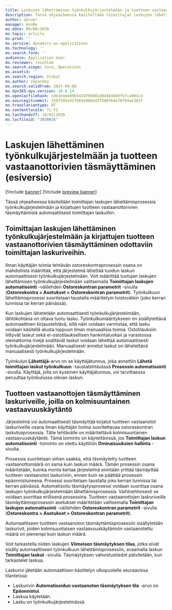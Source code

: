 ```yaml
---
title: Laskujen lähettäminen työnkulkujärjestelmään ja tuotteen vastaanottorivien täsmäyttäminen (esiversio)
description: Tässä ohjeaiheessa käsitellään toimittajan laskujen lähettämisprosessia työnkulkujärjestelmään ja kirjattujen tuotteen vastaanottorivien täsmäyttämistä automaattisesti toimittajan laskuihin.
author: abruer
manager: AnnBe
ms.date: 09/08/2020
ms.topic: article
ms.prod: ''
ms.service: dynamics-ax-applications
ms.technology: ''
ms.search.form: ''
audience: Application User
ms.reviewer: roschlom
ms.search.scope: Core, Operations
ms.assetid: ''
ms.search.region: Global
ms.author: shpandey
ms.search.validFrom: 2017-09-08
ms.dyn365.ops.version: 10.0.14
ms.openlocfilehash: cde164ee89b542d769d81d8d483049fb7ca001c4
ms.sourcegitcommit: 3387595e41fb03e98bb437588f6de78794ae383f
ms.translationtype: HT
ms.contentlocale: fi-FI
ms.lasthandoff: 10/02/2020
ms.locfileid: "3930916"
---
```

# <a name="submit-invoices-to-the-workflow-system-and-match-product-receipt-lines-preview"></a>Laskujen lähettäminen työnkulkujärjestelmään ja tuotteen vastaanottorivien täsmäyttäminen (esiversio)

[!include [banner](../includes/banner.md)]
[!include [preview banner](../includes/preview-banner.md)]

Tässä ohjeaiheessa käsitellään toimittajan laskujen lähettämisprosessia työnkulkujärjestelmään ja kirjattujen tuotteen vastaanottorivien täsmäyttämistä automaattisesti toimittajan laskuihin.

## <a name="submitting-imported-vendor-invoices-to-the-workflow-system-and-matching-posted-product-receipt-lines-to-pending-vendor-invoice-lines"></a>Toimittajan laskujen lähettäminen työnkulkujärjestelmään ja kirjattujen tuotteen vastaanottorivien täsmäyttäminen odottaviin toimittajan laskuriveihin.

Ilman käyttäjän toimia tehtävän ostoreskontraprosessin osana on mahdollista määrittää, että järjestelmä lähettää tuodun laskun automaattisesti työnkulkujärjestelmään. Voit määrittää tuotujen laskujen lähettämisen työnkulkujärjestelmään valitsemalla **Toimittajan laskujen automatisointi** -välilehden **Ostoreskontran parametrit** -sivulla (**Ostoreskontra \> Asetukset \> Ostoreskontran parametrit**). Työnkulkuun lähettämisprosessi suoritetaan taustalla määritetyin toistovälein (joko kerran tunnissa tai kerran päivässä).

Kun laskujen lähetetään automaattisesti työnkulkujärjestelmään, lähtökohtana on oltava tuotu lasku. Työnkulkumääritykseen on sisällytettävä automaattinen kirjaustehtävä, sillä näin voidaan varmistaa, että lasku voidaan käsitellä alusta loppuun ilman manuaalisia toimia. Ostotilauksiin liittyvät laskut sekä ei-ostotilauksellisen hankintaluokan ja varastossa olemattomia rivejä sisältävät laskut voidaan lähettää automaattisesti työnkulkujärjestelmään. Manuaalisesti annetut laskut on lähetettävä manuaalisesti työnkulkujärjestelmään.

Työnkulun **Lähettäjä**-arvo on se käyttäjätunnus, joka annettiin **Lähetä toimittajan laskut työnkulkuun** -taustatehtävässä **Prosessin automatisointi** -sivulla. Käyttäjä, jolla on kyseinen käyttäjätunnus, voi tarvittaessa peruuttaa työnkulussa olevan laskun.

## <a name="matching-posted-product-receipts-to-invoice-lines-that-have-a-three-way-matching-policy"></a>Tuotteen vastaanottojen täsmäyttäminen laskuriveille, joilla on kolmisuuntainen vastaavuuskäytäntö

Järjestelmä voi automaattisesti täsmäyttää kirjatut tuotteen vastaanotot laskuriveille osana ilman käyttäjän toimia suoritettavaa ostoreskontran laskutusprosessia. Tälle tehtävälle on määritettävä kolmisuuntainen vastaavuuskäytäntö. Tämä toiminto on käytettävissä, jos **Toimittajan laskun automatisointi** -toiminto on otettu käyttöön **Ominaisuuksien hallinta** -sivulla.

Prosessia suoritetaan siihen saakka, että täsmäytetty tuotteen vastaanottomäärä on sama kuin laskun määrä. Tämän prosessin osana määritetään, kuinka monta kertaa järjestelmä enintään yrittää täsmäyttää tuotteen vastaanotot laskuriviin, ennen kuin se päättää prosessin epäonnistuneena. Prosessi suoritetaan taustalla joko kerran tunnissa tai kerran päivässä. Automatisoitu täsmäytysprosessi voidaan suorittaa osana laskujen työnkulkujärjestelmään lähettämisprosessia. Vaihtoehtoisesti se voidaan suorittaa erillisenä prosessina. Tuotteen vastaanottojen laskuriveille täsmäyttämisprosessin asetukset määritetään valitsemalla **Toimittajan laskujen automatisointi** -välilehden **Ostoreskontran parametrit** -sivulla (**Ostoreskontra \> Asetukset \> Ostoreskontran parametrit**).

Automaattiseen tuotteen vastaanoton täsmäyttämisprosessiin sisällytetään laskurivit, joiden kolmisuuntaisen vastaavuuskäytännön vastaanotettu määrä on pienempi kuin laskun määrä.

Voit tarkastella niiden laskujen **Viimeisen täsmäytyksen tilaa**, jotka eivät sisälly automaattiseen työnkulkuun lähettämisprosessiin, avaamalla laskun **Toimittajan laskut** -sivulla. Täsmäytyksen vahvistustiedot päivitetään, kun tarkastelet laskua.

Laskurivi jätetään automaattisen käsittelyn ulkopuolelle seuraavissa tilanteissa:

- Laskurivin **Automatisoidun vastaanoton täsmäytyksen tila** -arvo on **Epäonnistui**.
- Laskua käytetään.
- Lasku on työnkulkujärjestelmässä.
